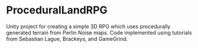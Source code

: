 # ProceduralLandRPG
Unity project for creating a simple 3D RPG which uses procedurally generated terrain from Perlin Noise maps. Code implemented using tutorials from Sebastian Lague, Brackeys, and GameGrind. 
